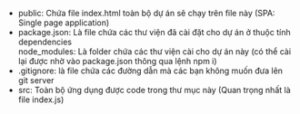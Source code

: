 <ul>
    <li>
        public: Chứa file index.html toàn bộ dự án sẽ chạy trên file này (SPA: Single page application)
    </li>
    <li>
        package.json: Là file chứa các thư viện đã cài đặt cho dự án ở thuộc tính dependencies <br />
        node_modules: Là folder chứa các thư viện cài cho dự án này (có thể cài lại được nhờ vào package.json thông qua lệnh npm i)
    </li>
    <li>
        .gitignore: là file chứa các đường dẫn mà các bạn không muốn đưa lên git server
    </li>
    <li>
        src: Toàn bộ ứng dụng được code trong thư mục này (Quan trọng nhất là file index.js)
    </li>
</ul>